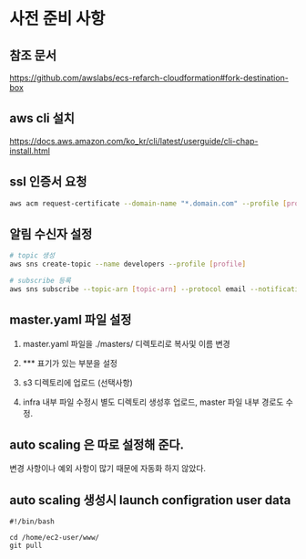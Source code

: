 # 사전 준비 사항

## 참조 문서

https://github.com/awslabs/ecs-refarch-cloudformation#fork-destination-box

## aws cli 설치

https://docs.aws.amazon.com/ko_kr/cli/latest/userguide/cli-chap-install.html

## ssl 인증서 요청

```sh
aws acm request-certificate --domain-name "*.domain.com" --profile [profile]
```

## 알림 수신자 설정

```sh
# topic 생성
aws sns create-topic --name developers --profile [profile]

# subscribe 등록
aws sns subscribe --topic-arn [topic-arn] --protocol email --notification-endpoint [email] --profile [profile]
```

## master.yaml 파일 설정

1. master.yaml 파일을 ./masters/ 디렉토리로 복사및 이름 변경

2. \*\*\* 표기가 있는 부분을 설정

3. s3 디렉토리에 업로드 (선택사항)

4. infra 내부 파일 수정시 별도 디렉토리 생성후 업로드, master 파일 내부 경로도 수정.

## auto scaling 은 따로 설정해 준다.

변경 사항이나 예외 사항이 많기 때문에 자동화 하지 않았다.

## auto scaling 생성시 launch configration user data

```
#!/bin/bash

cd /home/ec2-user/www/
git pull
```
